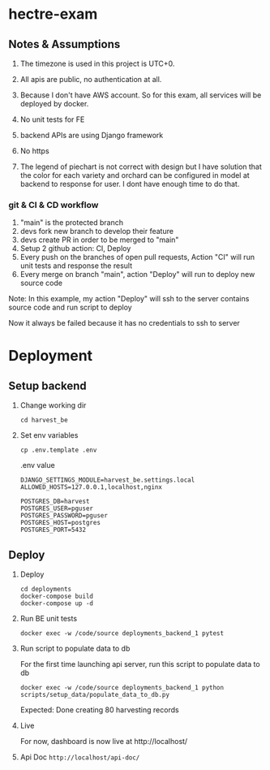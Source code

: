 # hectre-exam

## Notes & Assumptions
1. The timezone is used in this project is UTC+0.

2. All apis are public, no authentication at all.

3. Because I don't have AWS account. So for this exam, all services will be deployed by docker.

4. No unit tests for FE

5. backend APIs are using Django framework

6. No https

7. The legend of piechart is not correct with design but I have solution that the color for each variety and orchard can be configured in model at backend to response for user. I dont have enough time to do that.

### git & CI & CD workflow 
1. "main" is the protected branch
2. devs fork new branch to develop their feature
3. devs create PR in order to be merged to "main"
4. Setup 2 github action: CI, Deploy
5. Every push on the branches of open pull requests, Action "CI" will run unit tests and response the result
6. Every merge on branch "main", action "Deploy" will run to deploy new source code

Note: In this example, my action "Deploy" will ssh to the server contains source code and run script to deploy

Now it always be failed because it has no credentials to ssh to server 

# Deployment

## Setup backend
1. Change working dir
    ```
    cd harvest_be
    ```
2. Set env variables
    ```
    cp .env.template .env
    ```
    .env value
    ```
    DJANGO_SETTINGS_MODULE=harvest_be.settings.local
    ALLOWED_HOSTS=127.0.0.1,localhost,nginx
    
    POSTGRES_DB=harvest
    POSTGRES_USER=pguser
    POSTGRES_PASSWORD=pguser
    POSTGRES_HOST=postgres
    POSTGRES_PORT=5432
    ```
  
## Deploy
1. Deploy
    ```
    cd deployments
    docker-compose build
    docker-compose up -d
    ```
2. Run BE unit tests
    ```
    docker exec -w /code/source deployments_backend_1 pytest
    ```

3. Run script to populate data to db
    
    For the first time launching api server, run this script to populate data to db
    ```
    docker exec -w /code/source deployments_backend_1 python scripts/setup_data/populate_data_to_db.py
    ```
    
    Expected: Done creating 80 harvesting records 

4. Live
    
    For now, dashboard is now live at http://localhost/

5. Api Doc
    ```http://localhost/api-doc/```

